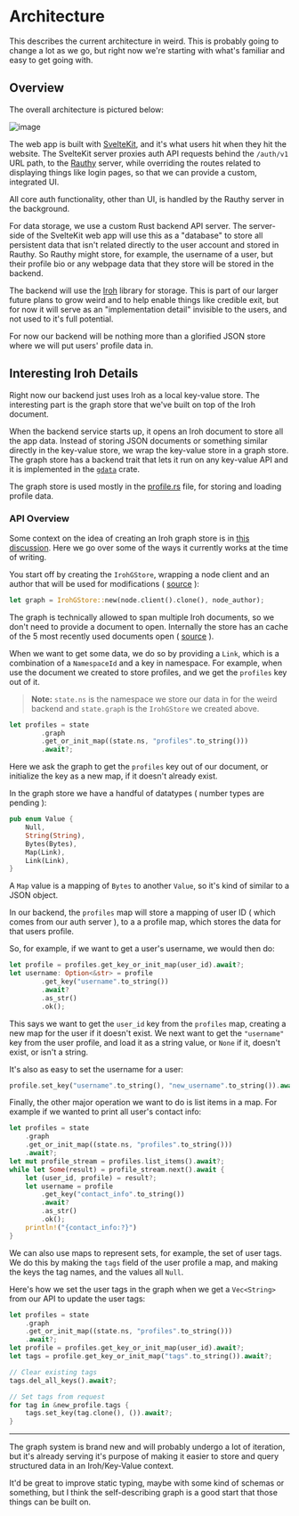 # Architecture

This describes the current architecture in weird. This is probably going to change a lot as we go,
but right now we're starting with what's familiar and easy to get going with.

## Overview

The overall architecture is pictured below:

![image](https://github.com/commune-os/weird/assets/25393315/94e7f25f-a7a5-4712-b2b5-8dc5c6a151e7)

The web app is built with [SvelteKit](https://kit.svelte.dev/), and it's what users hit when they hit the website. The SvelteKit server proxies
auth API requests behind the `/auth/v1` URL path, to the [Rauthy](https://github.com/sebadob/rauthy) server, while overriding the routes related
to displaying things like login pages, so that we can provide a custom, integrated UI.

All core auth functionality, other than UI, is handled by the Rauthy server in the background.

For data storage, we use a custom Rust backend API server. The server-side of the SvelteKit web app will use this as a "database" to store all
persistent data that isn't related directly to the user account and stored in Rauthy. So Rauthy might store, for example, the username of a user,
but their profile bio or any webpage data that they store will be stored in the backend.

The backend will use the [Iroh](https://iroh.computer/) library for storage. This is part of our larger future plans to grow weird and to help
enable things like credible exit, but for now it will serve as an "implementation detail" invisible to the users, and not used to it's full potential.

For now our backend will be nothing more than a glorified JSON store where we will put users' profile data in.

## Interesting Iroh Details

Right now our backend just uses Iroh as a local key-value store. The interesting part is the
graph store that we've built on top of the Iroh document.

When the backend service starts up, it opens an Iroh document to store all the app data. Instead
of storing JSON documents or something similar directly in the key-value store, we wrap the key-value store
in a graph store. The graph store has a backend trait that lets it run on any key-value API and it is implemented in the [`gdata`](./backend/gdata/) crate.

The graph store is used mostly in the [profile.rs](./backend/src/routes/profile.rs) file, for storing
and loading profile data.

### API Overview

Some context on the idea of creating an Iroh graph store is in [this discussion](https://github.com/commune-os/weird/discussions/32). Here we go over some of the ways it currently works at the time of writing.

You start off by creating the `IrohGStore`, wrapping a node client and an author that will be used for modifications ( [source](https://github.com/commune-os/weird/blob/dc75dd24b217b00c7a943e7c2a185549750cc202/backend/src/main.rs#L88) ):

```rust
let graph = IrohGStore::new(node.client().clone(), node_author);
```

The graph is technically allowed to span multiple Iroh documents, so we don't need to provide a document
to open. Internally the store has an cache of the 5 most recently used documents open ( [source](https://github.com/commune-os/weird/blob/dc75dd24b217b00c7a943e7c2a185549750cc202/backend/gdata/src/lib.rs#L22) ).

When we want to get some data, we do so by providing a `Link`, which is a combination of a `NamespaceId` and a key in namespace. For example, when use the document we created to store profiles, and we get the `profiles` key out of it.

> **Note:** `state.ns` is the namespace we store our data in for the weird backend and `state.graph` is the
> `IrohGStore` we created above.

```rust
let profiles = state
        .graph
        .get_or_init_map((state.ns, "profiles".to_string()))
        .await?;
```

Here we ask the graph to get the `profiles` key out of our document, or initialize the key as a new map, if it doesn't
already exist.

In the graph store we have a handful of datatypes ( number types are pending ):

```rust
pub enum Value {
    Null,
    String(String),
    Bytes(Bytes),
    Map(Link),
    Link(Link),
}
```

A `Map` value is a mapping of `Bytes` to another `Value`, so it's kind of similar to a JSON object.

In our backend, the `profiles` map will store a mapping of user ID ( which comes from our auth server ), to a
a profile map, which stores the data for that users profile.

So, for example, if we want to get a user's username, we would then do:

```rust
let profile = profiles.get_key_or_init_map(user_id).await?;
let username: Option<&str> = profile
        .get_key("username".to_string())
        .await?
        .as_str()
        .ok();
```

This says we want to get the `user_id` key from the `profiles` map, creating a new map for the user if it
doesn't exist. We next want to get the `"username"` key from the user profile, and load it as a string
value, or `None` if it, doesn't exist, or isn't a string.

It's also as easy to set the username for a user:

```rust
profile.set_key("username".to_string(), "new_username".to_string()).await?;
```

Finally, the other major operation we want to do is list items in a map. For example if we wanted to
print all user's contact info:

```rust
let profiles = state
    .graph
    .get_or_init_map((state.ns, "profiles".to_string()))
    .await?;
let mut profile_stream = profiles.list_items().await?;
while let Some(result) = profile_stream.next().await {
    let (user_id, profile) = result?;
    let username = profile
        .get_key("contact_info".to_string())
        .await?
        .as_str()
        .ok();
    println!("{contact_info:?}")
}
```

We can also use maps to represent sets, for example, the set of user tags. We do this by making the `tags`
field of the user profile a map, and making the keys the tag names, and the values all `Null`.

Here's how we set the user tags in the graph when we get a `Vec<String>` from our API to update the user tags:

```rust
let profiles = state
    .graph
    .get_or_init_map((state.ns, "profiles".to_string()))
    .await?;
let profile = profiles.get_key_or_init_map(user_id).await?;
let tags = profile.get_key_or_init_map("tags".to_string()).await?;

// Clear existing tags
tags.del_all_keys().await?;

// Set tags from request
for tag in &new_profile.tags {
    tags.set_key(tag.clone(), ()).await?;
}
```

---

The graph system is brand new and will probably undergo a lot of iteration, but it's already serving it's purpose
of making it easier to store and query structured data in an Iroh/Key-Value context.

It'd be great to improve static typing, maybe with some kind of schemas or something, but I think the
self-describing graph is a good start that those things can be built on.

